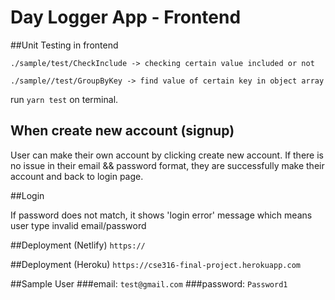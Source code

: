 # Day Logger App - Frontend 

##Unit Testing in frontend

`./sample/test/CheckInclude -> checking certain value included or not`

`./sample//test/GroupByKey -> find value of certain key in object array `

run `yarn test` on terminal.

## When create new account (signup)

User can make their own account by clicking create new account.
If there is no issue in their email && password format, they are successfully make their account and back to login page.


##Login 

If password does not match, it shows 'login error' message which means user type invalid email/password

##Deployment (Netlify)
`https://`

##Deployment (Heroku)
`https://cse316-final-project.herokuapp.com`
 
 

##Sample User
###email: `test@gmail.com`
###password: `Password1`
